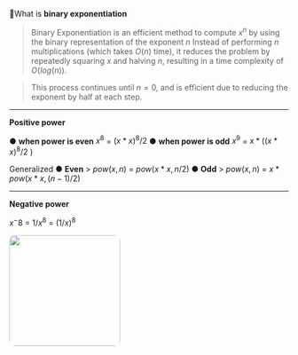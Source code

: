 📌What is **binary exponentiation**

>Binary Exponentiation is an efficient method to compute $x^n$ by using the binary representation of the exponent $n$ 
>Instead of performing $n$ multiplications (which takes $O(n)$ time), it reduces the problem by repeatedly squaring $x$
>and halving $n$, resulting in a time complexity of $O(log (n)).$

>This process continues until $n = 0$, and is efficient due to reducing the exponent by half at each step.

---
**Positive power**

● **when power is even** $x^8$  = $(x*x)^8/2$
● **when power is odd**  $x^9$  = $x * ((x*x)^8/2$ )

Generalized
● **Even** >  $pow(x, n)$ = $pow(x*x, n/2)$
● **Odd** > $pow(x, n)$ = $x * pow(x*x, (n-1)/2)$

---
**Negative power**

$x^-8$ = $1/x^8$ = $(1/x)^8$

<img src="negative power rule.png" width=200 style="border-radius: 10px" />